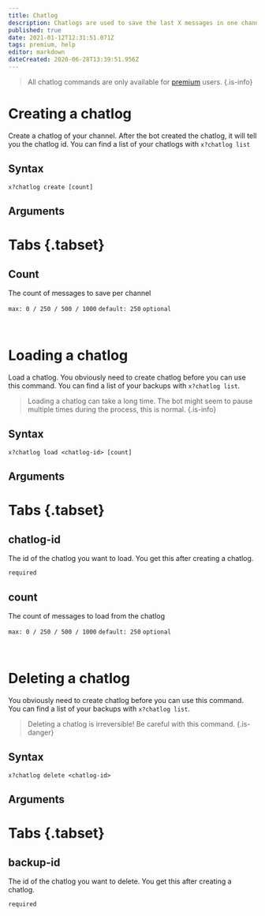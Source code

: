 ```yaml
---
title: Chatlog
description: Chatlogs are used to save the last X messages in one channel. Like backups, chatlogs are linked to the creator account and can't be loaded by someone else.
published: true
date: 2021-01-12T12:31:51.071Z
tags: premium, help
editor: markdown
dateCreated: 2020-06-28T13:39:51.956Z
---
```


> All chatlog commands are only available for [premium](/premium) users.
{.is-info}

# Creating a chatlog

Create a chatlog of your channel. After the bot created the chatlog, it will tell you the chatlog id. You can find a list of your chatlogs with `x?chatlog list`

## Syntax

`x?chatlog create [count]`

## Arguments

# Tabs {.tabset}
## Count
The count of messages to save per channel 

`max: 0 / 250 / 500 / 1000` `default: 250` `optional`

<br />

# Loading a chatlog

Load a chatlog. You obviously need to create chatlog before you can use this command.
You can find a list of your backups with `x?chatlog list`.

> Loading a chatlog can take a long time. The bot might seem to pause multiple times during the process, this is normal.
{.is-info}

## Syntax

`x?chatlog load <chatlog-id> [count]`

## Arguments

# Tabs {.tabset}
## chatlog-id
The id of the chatlog you want to load. You get this after creating a chatlog.

`required`

## count

The count of messages to load from the chatlog 

`max: 0 / 250 / 500 / 1000` `default: 250` `optional`

<br />

# Deleting a chatlog

You obviously need to create chatlog before you can use this command.
You can find a list of your backups with `x?chatlog list`.

> Deleting a chatlog is irreversible! Be careful with this command.
{.is-danger}

## Syntax

`x?chatlog delete <chatlog-id>`

## Arguments

# Tabs {.tabset}
## backup-id

The id of the chatlog you want to delete. You get this after creating a chatlog.

`required`
